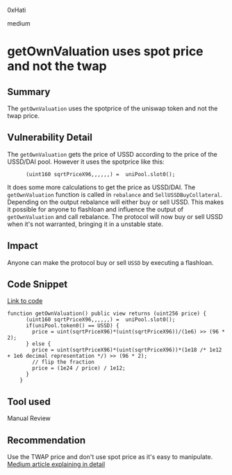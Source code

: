 0xHati

medium

# getOwnValuation uses spot price and not the twap

## Summary
The `getOwnValuation` uses the spotprice of the uniswap token and not the twap price.
## Vulnerability Detail
The `getOwnValuation` gets the price of USSD according to the price of the USSD/DAI pool. However it uses the spotprice like this:
```solidity
      (uint160 sqrtPriceX96,,,,,,) =  uniPool.slot0();
```
It does some more calculations to get the price as USSD/DAI. 
The `getOwnValuation` function is called in `rebalance` and `SellUSSDBuyCollateral`. Depending on the output rebalance will either buy or sell USSD.
This makes it possible for anyone to flashloan and influence the output of `getOwnValuation` and call rebalance. The protocol will now buy or sell USSD when it's not warranted, bringing it in a unstable state.
## Impact
Anyone can make the protocol buy or sell `USSD` by executing a flashloan. 
## Code Snippet
[Link to code](https://github.com/sherlock-audit/2023-05-USSD/blob/main/ussd-contracts/contracts/USSDRebalancer.sol#L71)

```solidity
function getOwnValuation() public view returns (uint256 price) {
      (uint160 sqrtPriceX96,,,,,,) =  uniPool.slot0();
      if(uniPool.token0() == USSD) {
        price = uint(sqrtPriceX96)*(uint(sqrtPriceX96))/(1e6) >> (96 * 2);
      } else {
        price = uint(sqrtPriceX96)*(uint(sqrtPriceX96))*(1e18 /* 1e12 + 1e6 decimal representation */) >> (96 * 2);
        // flip the fraction
        price = (1e24 / price) / 1e12;
      }
    }
```
## Tool used

Manual Review

## Recommendation
Use the TWAP price and don't use spot price as it's easy to manipulate.
[Medium article explaining in detail](https://tienshaoku.medium.com/a-guide-on-uniswap-v3-twap-oracle-2aa74a4a97c5)
